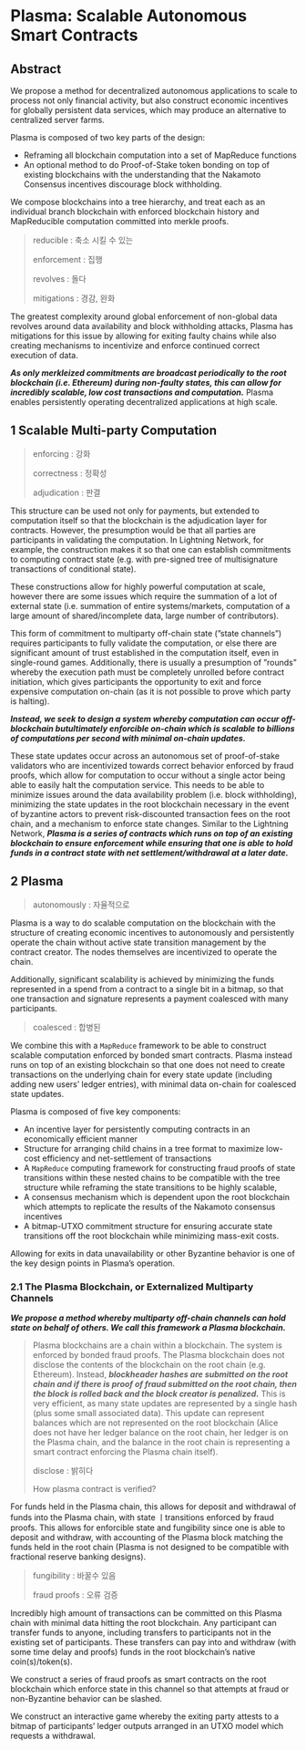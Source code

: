 # Plasma: Scalable Autonomous Smart Contracts

## Abstract

We propose a method for decentralized autonomous applications to scale to process not only financial activity, but also construct economic incentives for globally persistent data services, which may produce an alternative to centralized server farms.

Plasma is composed of two key parts of the design:

- Reframing all blockchain computation into a set of MapReduce functions
- An optional method to do Proof-of-Stake token bonding on top of existing blockchains with the understanding that the Nakamoto Consensus incentives discourage block withholding.

We compose blockchains into a tree hierarchy, and treat each as an individual branch blockchain with enforced blockchain history and MapReducible computation committed into merkle proofs.

> reducible : 축소 시킬 수 있는
>
> enforcement : 집행
>
> revolves : 돌다
>
> mitigations : 경감, 완화

The greatest complexity around global enforcement of non-global data revolves around data availability and block withholding attacks, Plasma has mitigations for this issue by allowing for exiting faulty chains while also creating mechanisms to incentivize and enforce continued correct execution of data.

***As only merkleized commitments are broadcast periodically to the root blockchain (i.e. Ethereum) during non-faulty states, this can allow for incredibly scalable, low cost transactions and computation.*** Plasma enables persistently operating decentralized applications at high scale.

## 1 Scalable Multi-party Computation

> enforcing : 강화
>
> correctness : 정확성
>
> adjudication : 판결

This structure can be used not only for payments, but extended to computation itself so that the blockchain is the adjudication layer for contracts. However, the presumption would be that all parties are participants in validating the computation. In Lightning Network, for example, the construction makes it so that one can establish commitments to computing contract state (e.g. with pre-signed tree of multisignature transactions of conditional state).

These constructions allow for highly powerful computation at scale, however there are some issues which require the summation of a lot of external state (i.e. summation of entire systems/markets, computation of a large amount of shared/incomplete data, large number of contributors).

This form of commitment to multiparty off-chain state (”state channels”) requires participants to fully validate the computation, or else there are significant amount of trust established in the computation itself, even in single-round games. Additionally, there is usually a presumption of ”rounds” whereby the execution path must be completely unrolled before contract initiation, which gives participants the opportunity to exit and force expensive computation on-chain (as it is not possible to prove which party is halting).

***Instead, we seek to design a system whereby computation can occur off-blockchain butultimately enforcible on-chain which is scalable to billions of computations per second with minimal on-chain updates.***

These state updates occur across an autonomous set of proof-of-stake validators who are incentivized towards correct behavior enforced by fraud proofs, which allow for computation to occur without a single actor being able to easily halt the computation service. This needs to be able to minimize issues around the data availability problem (i.e. block withholding), minimizing the state updates in the root blockchain necessary in the event of byzantine actors to prevent risk-discounted transaction fees on the root chain, and a mechanism to enforce state changes. Similar to the Lightning Network, ***Plasma is a series of contracts which runs on top of an existing blockchain to ensure enforcement while ensuring that one is able to hold funds in a contract state with net settlement/withdrawal at a later date.***

## 2 Plasma

> autonomously : 자율적으로

Plasma is a way to do scalable computation on the blockchain with the structure of creating economic incentives to autonomously and persistently operate the chain without active state transition management by the contract creator. The nodes themselves are incentivized to operate the chain.

Additionally, significant scalability is achieved by minimizing the funds represented in a spend from a contract to a single bit in a bitmap, so that one transaction and signature represents a payment coalesced with many participants.

> coalesced : 합병된

We combine this with a `MapReduce` framework to be able to construct scalable computation enforced by bonded smart contracts. Plasma instead runs on top of an existing blockchain so that one does not need to create transactions on the underlying chain for every state update (including adding new users’ ledger entries), with minimal data on-chain for coalesced state updates.

Plasma is composed of five key components:

- An incentive layer for persistently computing contracts in an economically efficient manner
- Structure for arranging child chains in a tree format to maximize low-cost efficiency and net-settlement of transactions
- A `MapReduce` computing framework for constructing fraud proofs of state transitions within these nested chains to be compatible with the tree structure while reframing the state transitions to be highly scalable,
- A consensus mechanism which is dependent upon the root blockchain which attempts to replicate the results of the Nakamoto consensus incentives
- A bitmap-UTXO commitment structure for ensuring accurate state transitions off the root blockchain while minimizing mass-exit costs.

Allowing for exits in data unavailability or other Byzantine behavior is one of the key design points in Plasma’s operation.

### 2.1 The Plasma Blockchain, or Externalized Multiparty Channels

***We propose a method whereby multiparty off-chain channels can hold state on behalf of others. We call this framework a Plasma blockchain.***

> Plasma blockchains are a chain within a blockchain. The system is enforced by bonded fraud proofs. The Plasma blockchain does not disclose the contents of the blockchain on the root chain (e.g. Ethereum). Instead, ***blockheader hashes are submitted on the root chain and if there is proof of fraud submitted on the root chain, then the block is rolled back and the block creator is penalized.*** This is very efficient, as many state updates are represented by a single hash (plus some small associated data). This update can represent balances which are not represented on the root blockchain (Alice does not have her ledger balance on the root chain, her ledger is on the Plasma chain, and the balance in the root chain is representing a smart contract enforcing the Plasma chain itself).
>
> disclose : 밝히다
>
> How plasma contract is verified?

For funds held in the Plasma chain, this allows for deposit and withdrawal of funds into the Plasma chain, with state ㅣtransitions enforced by fraud proofs. This allows for enforcible state and fungibility since one is able to deposit and withdraw, with accounting of the Plasma block matching the funds held in the root chain (Plasma is not designed to be compatible with fractional reserve banking designs).

> fungibility : 바꿀수 있음
>
> fraud proofs : 오류 검증

Incredibly high amount of transactions can be committed on this Plasma chain with minimal data hitting the root blockchain. Any participant can transfer funds to anyone, including transfers to participants not in the existing set of participants. These transfers can pay into and withdraw (with some time delay and proofs) funds in the root blockchain’s native coin(s)/token(s).

We construct a series of fraud proofs as smart contracts on the root blockchain which enforce state in this channel so that attempts at fraud or non-Byzantine behavior can be slashed.

We construct an interactive game whereby the exiting party attests to a bitmap of participants’ ledger outputs arranged in an UTXO model which requests a withdrawal.